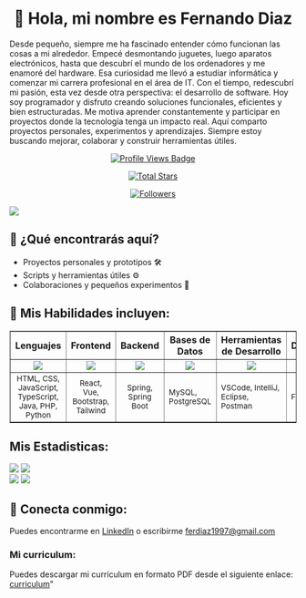 <!-- Seccion 1: Saludo -->
<div align="center">
  <h1>👋 Hola, mi nombre es Fernando Diaz</h1>
  <p align="left">
        Desde pequeño, siempre me ha fascinado entender cómo funcionan las cosas
        a mi alrededor. Empecé desmontando juguetes, luego aparatos
        electrónicos, hasta que descubrí el mundo de los ordenadores y me
        enamoré del hardware. Esa curiosidad me llevó a estudiar informática y
        comenzar mi carrera profesional en el área de IT. Con el tiempo,
        redescubrí mi pasión, esta vez desde otra perspectiva: el desarrollo de
        software. Hoy soy programador y disfruto creando soluciones funcionales,
        eficientes y bien estructuradas. Me motiva aprender constantemente y
        participar en proyectos donde la tecnología tenga un impacto real. Aquí
        comparto proyectos personales, experimentos y aprendizajes. Siempre
        estoy buscando mejorar, colaborar y construir herramientas útiles.
      </p>

  <!-- Profile Views -->
  <a href="https://github.com/Fernandodg97" target="_blank">
        <img
          src="https://komarev.com/ghpvc/?username=Fernandodg97&label=Profile%20views&color=5e81ac&style=for-the-badge&logo=github&logoColor=white&Color=black"
          alt="Profile Views Badge"
      /></a>

  <!-- Total Stars with GitHub Logo -->

<a
        href="https://github.com/Fernandodg97?tab=repositories&sort=stargazers"
        target="_blank"
      >
<img
          alt="Total Stars"
          title="Total stars on GitHub"
          src="https://img.shields.io/github/stars/Fernandodg97?style=for-the-badge&label=Stars&color=bf616a&logo=github"
      /></a>

  <!-- Followers with GitHub Logo -->
  <a href="https://github.com/Fernandodg97?tab=followers" target="_blank">
        <img
          alt="Followers"
          title="Follow me on GitHub"
          src="https://img.shields.io/github/followers/Fernandodg97?style=for-the-badge&label=Followers&color=5e81ac&logo=github"
        />
      </a>
</div>

![](http://github-profile-summary-cards.vercel.app/api/cards/profile-details?username=Fernandodg97&theme=github)

<!-- Seccion 2: Index -->
<div>
  <h2>🚀 ¿Qué encontrarás aquí?</h2>
    <ul>
      <li>Proyectos personales y prototipos 🛠️</li>
      <li>Scripts y herramientas útiles ⚙️</li>
      <li>Colaboraciones y pequeños experimentos 🎯</li>
    </ul>
</div>
<!-- Seccion 3: Habilidades -->
<div>
  <h2>🧠 Mis Habilidades incluyen:</h2>

<!-- Tabla de habilidades -->
<div align="center">
  <table border="1" cellpadding="10" cellspacing="0">
    <tr>
      <th>Lenguajes</th>
      <th>Frontend</th>
      <th>Backend</th>
      <th>Bases de Datos</th>
      <th>Herramientas de Desarrollo</th>
      <th>Diseño</th>
      <th>Sistemas Operativos</th>
      <th>Otras Tecnologías</th>
    </tr>
    <tr>
      <td align="center"><img src="https://skillicons.dev/icons?i=html,css,js,ts,java,php,python"/></td>
      <td align="center"><img src="https://skillicons.dev/icons?i=react,vue,bootstrap,tailwind&perline=14"/></td>
      <td align="center"><img src="https://skillicons.dev/icons?i=spring&perline=1"/></td>
      <td align="center"><img src="https://skillicons.dev/icons?i=mysql,postgresql&perline=2"/></td>
      <td align="center"><img src="https://skillicons.dev/icons?i=vscode,idea,eclipse,postman&perline=4"/></td>
      <td align="center"><img src="https://skillicons.dev/icons?i=figma&perline=1"/></td>
      <td align="center"><img src="https://skillicons.dev/icons?i=linux,windows,apple&perline=3"/></td>
      <td align="center"><img src="https://skillicons.dev/icons?i=git,github,bash,vite,netlify&perline=5"/></td>
    </tr>
    <tr>
      <td align="center"><small>HTML, CSS, JavaScript, TypeScript, Java, PHP, Python</small></td>
      <td align="center"><small>React, Vue, Bootstrap, Tailwind</small></td>
      <td align="center"><small>Spring, Spring Boot</small></td>
      <td><small>MySQL, PostgreSQL</small></td>
      <td><small>VSCode, IntelliJ, Eclipse, Postman</small></td>
      <td><small>Figma</small></td>
      <td><small>Linux, Windows, macOS</small></td>
      <td><small>Git, GitHub, Bash, Vite, Netlify</small></td>
    </tr>
  </table>
</div>

<!-- Seccion 4: Estadisticas -->
<div>
  <h2>Mis Estadisticas:</h2>
  
  ![](http://github-profile-summary-cards.vercel.app/api/cards/repos-per-language?username=Fernandodg97&theme=github)
  ![](http://github-profile-summary-cards.vercel.app/api/cards/most-commit-language?username=Fernandodg97&theme=github)
<br />
  ![](http://github-profile-summary-cards.vercel.app/api/cards/stats?username=Fernandodg97&theme=github)
  ![](https://github-readme-stats.vercel.app/api?username=Fernandodg97&count_private=true)
</div>

<!-- Seccion 5: Contacto -->
<div>
  <h2>🧲 Conecta conmigo:</h2>
  <p>Puedes encontrarme en <a href="https://www.linkedin.com/in/fernandodg97" target="_blank">LinkedIn</a> o escribirme <a href="mailto:ferdiaz1997@gmail.com">ferdiaz1997@gmail.com</a></p>
  <h3>Mi curriculum:</h3>
  <p> Puedes descargar mi currículum en formato PDF desde el siguiente enlace: <a href="">curriculum</a>"</p>
</div>
